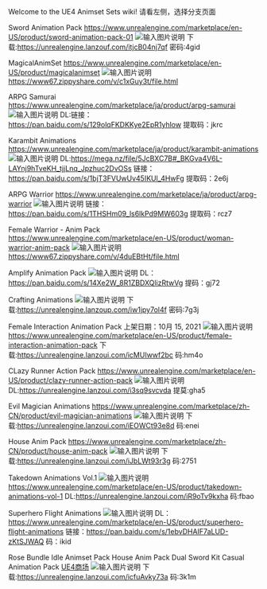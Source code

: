 Welcome to the UE4 Animset Sets wiki!
请看左侧，选择分支页面

Sword Animation Pack
https://www.unrealengine.com/marketplace/en-US/product/sword-animation-pack-01
![输入图片说明](https://cdn1.epicgames.com/ue/product/Screenshot/gallery2-1920x1080-9fc533a289e44d483650028b1e257ad8.png?resize=1&w=1920 "在这里输入图片标题")
下载:https://unrealengine.lanzouf.com/itjcB04nj7qf 密码:4gid

MagicalAnimSet
https://www.unrealengine.com/marketplace/en-US/product/magicalanimset
![输入图片说明](https://cdn1.epicgames.com/ue/product/Screenshot/YoutubeSumbnail-1920x1080-e0e42294a08e336fd443eec5c8ed396d.png?resize=1&w=1920 "在这里输入图片标题")
https://www67.zippyshare.com/v/c1xGuy3t/file.html

ARPG Samurai
https://www.unrealengine.com/marketplace/ja/product/arpg-samurai
![输入图片说明](https://cdn1.epicgames.com/ue/product/Screenshot/1A-1920x1080-c433340ff065394e3da9d5cf3ff97b78.png?resize=1&w=1920 "在这里输入图片标题")
DL:链接：https://pan.baidu.com/s/129olqFKDKKye2EpR1yhlow 
提取码：jkrc

Karambit Animations
https://www.unrealengine.com/marketplace/ja/product/karambit-animations
![输入图片说明](https://cdn1.epicgames.com/ue/product/Screenshot/HighresScreenshot000052-1920x1080-4cd775bf86ee18952ea709892675176d.png?resize=1&w=1920 "在这里输入图片标题")
DL:https://mega.nz/file/5JcBXC7B#_BKGva4V6L-LAYnj9hTveKH_tjjLnq_Jpzhuc2DvOSs
链接：https://pan.baidu.com/s/1bjT3FVUwUv45IKUl_4HwFg 
提取码：2e6j

ARPG Warrior
https://www.unrealengine.com/marketplace/ja/product/arpg-warrior
![输入图片说明](https://cdn1.epicgames.com/ue/product/Screenshot/P0-1920x1080-bd4c32730fabe1094fa215508e37560f.png?resize=1&w=1920 "在这里输入图片标题")
链接：https://pan.baidu.com/s/1THSHm09_ls6lkPd9MW603g 
提取码：rcz7

Female Warrior - Anim Pack
https://www.unrealengine.com/marketplace/en-US/product/woman-warrior-anim-pack
![输入图片说明](https://cdn1.epicgames.com/ue/product/Screenshot/HighresScreenshot00014-1920x1080-1af3c3e0323174942b506b9a21cc6886.jpg?resize=1&w=1920 "在这里输入图片标题")
https://www67.zippyshare.com/v/4duEBtHt/file.html

Amplify Animation Pack
![输入图片说明](https://cdn1.epicgames.com/ue/product/Screenshot/custom%20characters2-1920x1080-c0cf27b4a248ecab994a76aea9041c0f.jpg?resize=1&w=1920 "在这里输入图片标题")
DL：https://pan.baidu.com/s/14Xe2W_8R1ZBDXQlizRtwVg 
提码：gj72

Crafting Animations
![输入图片说明](https://cdn1.epicgames.com/ue/product/Screenshot/Image05-1920x1080-53e199925cb36fdc20e692a87c87b448.png?resize=1&w=1920 "在这里输入图片标题")
下载:https://unrealengine.lanzoup.com/iw1jpy7ol4f 密码:7g3j

Female Interaction Animation Pack
上架日期：10月 15, 2021
![输入图片说明](https://cdn1.epicgames.com/ue/product/Screenshot/INTERACTION%20PACK%205-1920x1080-179ea980739f55537aafaf4dc394d34e.png?resize=1&w=1920 "在这里输入图片标题")
https://www.unrealengine.com/marketplace/en-US/product/female-interaction-animation-pack
下载:https://unrealengine.lanzoui.com/icMUIwwf2bc 码:hm4o

CLazy Runner Action Pack
https://www.unrealengine.com/marketplace/en-US/product/clazy-runner-action-pack
![输入图片说明](https://cdn1.epicgames.com/ue/product/Screenshot/clazyscreen01-1920x1080-08fc90c721a0bc5e2acdffc9549eeed0.png?resize=1&w=1600 "在这里输入图片标题")
DL:https://unrealengine.lanzoui.com/i3sq9svcvda 
提莫:gha5

Evil Magician Animations
https://www.unrealengine.com/marketplace/zh-CN/product/evil-magician-animations
![输入图片说明](https://cdn1.epicgames.com/ue/item/EvilMagician_screenshot08-1920x1080-9902d3982f4a7949762795760335328a.png?resize=1&w=1600 "在这里输入图片标题")
下载:https://unrealengine.lanzoui.com/iEOWCt93e8d 码:enei

House Anim Pack
https://www.unrealengine.com/marketplace/zh-CN/product/house-anim-pack
![输入图片说明](https://cdn1.epicgames.com/ue/product/Screenshot/HighresScreenshot00005-1920x1080-5dacccea816949ef346feeef3254818f.jpg?resize=1&w=1600 "在这里输入图片标题")
下载:https://unrealengine.lanzoui.com/iJbLWt93r3g 码:2751

Takedown Animations Vol.1
![输入图片说明](https://cdn1.epicgames.com/ue/product/Screenshot/ScreenShot00038-1920x1080-b685ed289a8e2027e1654dcbe12a01be.png?resize=1&w=1920 "在这里输入图片标题")
https://www.unrealengine.com/marketplace/en-US/product/takedown-animations-vol-1
DL:https://unrealengine.lanzoui.com/iR9oTv9kxha 码:fbao

Superhero Flight Animations
![输入图片说明](https://cdn1.epicgames.com/ue/product/Screenshot/SS02-1920x1080-b7da95e0987c04c904be89fbb1d07903.png?resize=1&w=1920 "在这里输入图片标题")
DL：https://www.unrealengine.com/marketplace/en-US/product/superhero-flight-animations
链接：https://pan.baidu.com/s/1ebvDHAIF7aLUD-zKtSJWAQ 
码：ikid

Rose Bundle
Idle Animset Pack
House Anim Pack
Dual Sword Kit
Casual Animation Pack
[UE4商场](http://www.unrealengine.com/marketplace/en-US/profile/Rose+Animation+Studio?count=20&sortBy=effectiveDate&sortDir=DESC&start=0)
![输入图片说明](https://cdn1.epicgames.com/ue/product/Screenshot/SS2-1920x1080-3a68c0d1d6f9202d3960bdf5f4c4d2f1.jpg?resize=1&w=1920 "在这里输入图片标题")
下载:https://unrealengine.lanzoui.com/icfuAvky73a 码:3k1m



